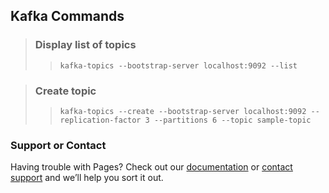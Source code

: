 
## Kafka Commands

> ### Display  list of topics 
>> ``` kafka-topics --bootstrap-server localhost:9092 --list ```

> ### Create topic
>> ``` kafka-topics --create --bootstrap-server localhost:9092 --replication-factor 3 --partitions 6 --topic sample-topic ```

### Support or Contact

Having trouble with Pages? Check out our [documentation](https://help.github.com/categories/github-pages-basics/) or [contact support](https://github.com/contact) and we’ll help you sort it out.
